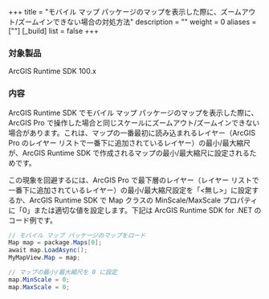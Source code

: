 +++
title = "モバイル マップ パッケージのマップを表示した際に、ズームアウト/ズームインできない場合の対処方法"
description = ""
weight = 0
aliases = [""]
[_build]
list = false
+++

### 対象製品
ArcGIS Runtime SDK 100.x

### 内容
ArcGIS Runtime SDK でモバイル マップ パッケージのマップを表示した際に、ArcGIS Pro で操作した場合と同じスケールにズームアウト/ズームインできない場合があります。これは、マップの一番最初に読み込まれるレイヤー（ArcGIS Pro のレイヤー リストで一番下に追加されているレイヤー）の最小/最大縮尺が、ArcGIS Runtime SDK で作成されるマップの最小/最大縮尺に設定されるためです。

この現象を回避するには、ArcGIS Pro で最下層のレイヤー（レイヤー リストで一番下に追加されているレイヤー）の最小/最大縮尺設定を「<無し>」に設定するか、ArcGIS Runtime SDK で Map クラスの MinScale/MaxScale プロパティに「0」または適切な値を設定します。下記は ArcGIS Runtime SDK for .NET のコード例です。

```csharp
// モバイル マップ パッケージのマップをロード
Map map = package.Maps[0];
await map.LoadAsync();
MyMapView.Map = map;

// マップの最小/最大縮尺を 0 に設定
map.MinScale = 0;
map.MaxScale = 0;
```